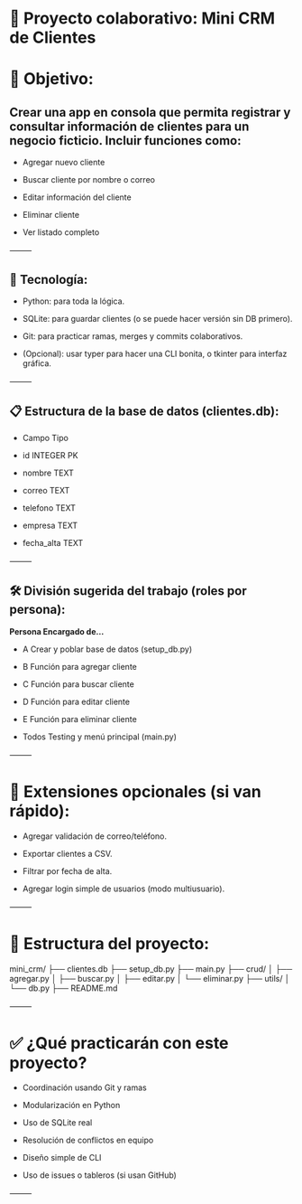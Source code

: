 # 🤝 Proyecto colaborativo: Mini CRM de Clientes

# 🎯 Objetivo:

## Crear una app en consola que permita registrar y consultar información de clientes para un negocio ficticio. Incluir funciones como:

- Agregar nuevo cliente

- Buscar cliente por nombre o correo

- Editar información del cliente

- Eliminar cliente

- Ver listado completo

⸻

## 🧩 Tecnología:

- Python: para toda la lógica.

- SQLite: para guardar clientes (o se puede hacer versión sin DB primero).

- Git: para practicar ramas, merges y commits colaborativos.

- (Opcional): usar typer para hacer una CLI bonita, o tkinter para interfaz gráfica.

⸻

## 📋 Estructura de la base de datos (clientes.db):

- Campo	Tipo

- id	INTEGER PK

- nombre	TEXT

- correo	TEXT

- telefono	TEXT

- empresa	TEXT

- fecha_alta	TEXT



⸻

## 🛠️ División sugerida del trabajo (roles por persona):

**Persona	Encargado de…**

- A	Crear y poblar base de datos (setup_db.py)

- B	Función para agregar cliente

- C	Función para buscar cliente

- D	Función para editar cliente

- E	Función para eliminar cliente

- Todos	Testing y menú principal (main.py)



⸻

# 🧪 Extensiones opcionales (si van rápido):

- Agregar validación de correo/teléfono.

- Exportar clientes a CSV.

- Filtrar por fecha de alta.

- Agregar login simple de usuarios (modo multiusuario).

⸻

# 📁 Estructura del proyecto:

mini_crm/
├── clientes.db
├── setup_db.py
├── main.py
├── crud/
│   ├── agregar.py
│   ├── buscar.py
│   ├── editar.py
│   └── eliminar.py
├── utils/
│   └── db.py
├── README.md



⸻

# ✅ ¿Qué practicarán con este proyecto?

- Coordinación usando Git y ramas

- Modularización en Python

- Uso de SQLite real

- Resolución de conflictos en equipo

- Diseño simple de CLI

- Uso de issues o tableros (si usan GitHub)

⸻
